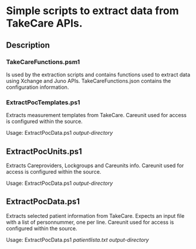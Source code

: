 # Simple scripts to extract data from TakeCare APIs.

## Description

### TakeCareFunctions.psm1

Is used by the extraction scripts and contains functions used to extract data using Xchange and Juno APIs.
TakeCareFunctions.json contains the configuration information.

### ExtractPocTemplates.ps1

Extracts measurement templates from TakeCare.
Careunit used for access is configured within the source.

Usage: ExtractPocData.ps1 *output-directory*

## ExtractPocUnits.ps1

Extracts Careproviders, Lockgroups and Careunits info.
Careunit used for access is configured within the source.

Usage: ExtractPocData.ps1 *output-directory*

## ExtractPocData.ps1

Extracts selected patient information from TakeCare.
Expects an input file with a list of personnummer, one per line.
Careunit used for access is configured within the source.

Usage: ExtractPocData.ps1 *patientlista.txt* *output-directory*